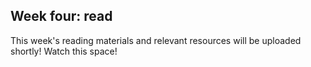 ## Week four: read

This week's reading materials and relevant resources will be uploaded shortly! Watch this space!
